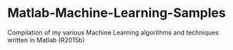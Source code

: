 # Matlab-Machine-Learning-Samples
Compilation of my various Machine Learning algorithms and techniques written in Matlab (R2015b)
